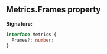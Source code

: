 ## Metrics.Frames property

**Signature:**

```typescript
interface Metrics {
  Frames?: number;
}
```
